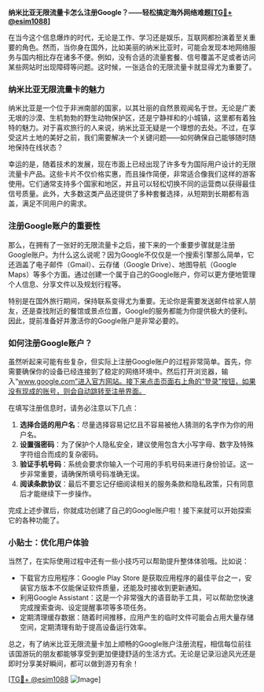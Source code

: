 **纳米比亚无限流量卡怎么注册Google？——轻松搞定海外网络难题[[TG💪+ @esim1088](https://t.me/s/esim1088)]**

在当今这个信息爆炸的时代，无论是工作、学习还是娱乐，互联网都扮演着至关重要的角色。然而，当你身在国外，比如美丽的纳米比亚时，可能会发现本地网络服务与国内相比存在诸多不便。例如，没有合适的流量套餐、信号覆盖不足或者访问某些网站时出现障碍等问题。这时候，一张适合的无限流量卡就显得尤为重要了。

### 纳米比亚无限流量卡的魅力

纳米比亚是一个位于非洲南部的国家，以其壮丽的自然景观闻名于世。无论是广袤无垠的沙漠、生机勃勃的野生动物保护区，还是宁静祥和的小城镇，这里都有着独特的魅力。对于喜欢旅行的人来说，纳米比亚无疑是一个理想的去处。不过，在享受这片土地的美好之前，我们需要解决一个关键问题——如何确保自己能够随时随地保持在线状态？

幸运的是，随着技术的发展，现在市面上已经出现了许多专为国际用户设计的无限流量卡产品。这些卡片不仅价格实惠，而且操作简便，非常适合像我们这样的游客使用。它们通常支持多个国家和地区，并且可以轻松切换不同的运营商以获得最佳信号质量。此外，大多数这类产品还提供了多种套餐选择，从短期到长期都有涵盖，满足不同用户的需求。

### 注册Google账户的重要性

那么，在拥有了一张好的无限流量卡之后，接下来的一个重要步骤就是注册Google账户。为什么这么说呢？因为Google不仅仅是一个搜索引擎那么简单，它还涵盖了电子邮件（Gmail）、云存储（Google Drive）、地图导航（Google Maps）等多个方面。通过创建一个属于自己的Google账户，你可以更方便地管理个人信息、分享文件以及规划行程等。

特别是在国外旅行期间，保持联系变得尤为重要。无论你是需要发送邮件给家人朋友，还是查找附近的餐馆或景点位置，Google的服务都能为你提供极大的便利。因此，提前准备好并激活你的Google账户是非常必要的。

### 如何注册Google账户？

虽然听起来可能有些复杂，但实际上注册Google账户的过程非常简单。首先，你需要确保你的设备已经连接到了稳定的网络环境中。然后打开浏览器，输入“www.google.com”进入官方网站。接下来点击页面右上角的“登录”按钮，如果没有现成的账号，则会自动跳转至注册界面。

在填写注册信息时，请务必注意以下几点：

1. **选择合适的用户名**：尽量选择容易记忆且不容易被他人猜测的名字作为你的用户名。
2. **设置强密码**：为了保护个人隐私安全，建议使用包含大小写字母、数字及特殊字符组合而成的复杂密码。
3. **验证手机号码**：系统会要求你输入一个可用的手机号码来进行身份验证。这一步非常重要，请确保所填号码准确无误。
4. **阅读条款协议**：最后不要忘记仔细阅读相关的服务条款和隐私政策，只有同意后才能继续下一步操作。

完成上述步骤后，你就成功创建了自己的Google账户啦！接下来就可以开始探索它的各种功能了。

### 小贴士：优化用户体验

当然了，在实际使用过程中还有一些小技巧可以帮助提升整体体验哦。比如说：

- 下载官方应用程序：Google Play Store 是获取应用程序的最佳平台之一，安装官方版本不仅能保证软件质量，还能及时接收到更新通知。
- 利用Google Assistant：这是一个非常强大的语音助手工具，可以帮助您快速完成搜索查询、设定提醒事项等多项任务。
- 定期清理缓存数据：随着时间推移，应用产生的临时文件可能会占用大量存储空间，定期清理有助于提高设备运行效率。

总之，有了纳米比亚无限流量卡加上顺畅的Google账户注册流程，相信每位前往该国游玩的朋友都能够享受到更加便捷舒适的生活方式。无论是记录沿途风光还是即时分享美好瞬间，都可以做到游刃有余！

[[TG💪+ @esim1088](https://t.me/s/esim1088) ![Image](https://i.postimg.cc/4NQfJmqS/Snipaste-2025-05-13-00-14-12.png)]